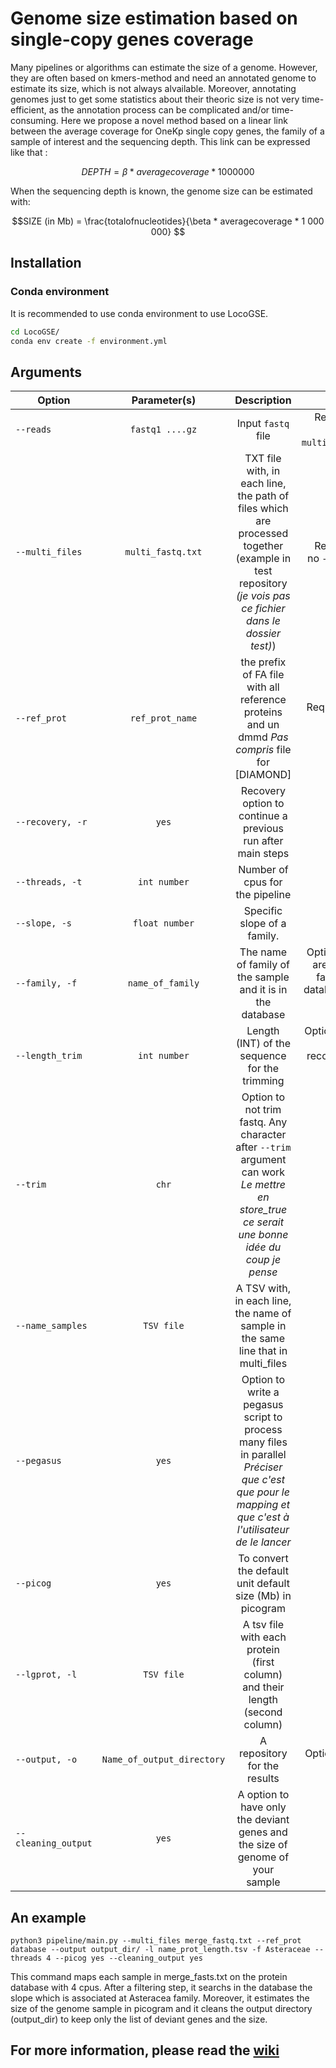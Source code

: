 # Genome size estimation based on single-copy genes coverage

Many pipelines or algorithms can estimate the size of a genome. However, they are often based on kmers-method and need an annotated genome to estimate its size, which is not always alvailable. 
Moreover, annotating genomes just to get some statistics about their theoric size is not very time-efficient, as the annotation process can be complicated and/or time-consuming.
Here we propose a novel method based on a linear link between the average coverage for OneKp single copy genes, the family of a sample of interest and the sequencing depth.
This link can be expressed like that :

```math
DEPTH = \beta *  averagecoverage  * 1 000 000 
```

When the sequencing depth is known, the genome size can be estimated with:

```math
SIZE (in Mb) = \frac{totalofnucleotides}{\beta * averagecoverage * 1 000 000} 
```

## Installation

### Conda environment 

It is recommended to use conda environment to use LocoGSE.

```bash
cd LocoGSE/
conda env create -f environment.yml
```


## Arguments

|  Option  |  Parameter(s)  |  Description  |  Requirement  |
|---   |:-:   |:-:   |--:  |
|  `--reads`  |  `fastq1 ....gz`  |  Input `fastq` file |  Required if there is no `--multi_files`argument |
|  `--multi_files`  |  `multi_fastq.txt`  |  TXT file with, in each line, the path of files which are processed together (example in test repository *(je vois pas ce fichier dans le dossier test)*)  |  Required if there is no `--reads`argument |
|  `--ref_prot`  |  `ref_prot_name`  | the prefix of FA file with all reference proteins and un dmmd *Pas compris* file for [DIAMOND]  |  Required. By Default : `OneKpGenes database`  | 
| `--recovery, -r`  |  `yes`  |  Recovery option to continue a previous run after main steps  |  Optional  |
| `--threads, -t`  |  `int number`  |  Number of cpus for the pipeline  |  Optional  |
|  `--slope, -s `  |  `float number` |  Specific slope of a family.  |  Optional |
|  `--family, -f`  |  `name_of_family`  |  The name of family of the sample and it is in the database  |  Optional if any slope are given and if the family sample is in database *Toute cette ligne-là est pas claire* |
| `--length_trim`  |  `int number`  |  Length (INT) of the sequence for the trimming  |  Optional (by default : 100) but not recommended if it is not for a new calibration |
|  `--trim`  |  `chr`  |  Option to not trim fastq. Any character after `--trim` argument can work *Le mettre en store_true ce serait une bonne idée du coup je pense*  |  Optional  | 
|  `--name_samples`  |  `TSV file`  |  A TSV with, in each line, the name of sample in the same line that in multi_files  |  Optional  | 
|  `--pegasus`  |  `yes`  |  Option to write a pegasus script to process many files in parallel *Préciser que c'est que pour le mapping et que c'est à l'utilisateur de le lancer*  |  Optional  |
|  `--picog` |   `yes`  |  To convert the default unit default size (Mb) in picogram   |  Optional  |
|  `--lgprot, -l`  |  `TSV file`  |  A tsv file with each protein (first column) and their length (second column)  |  Optional  |
|  `--output, -o` |  `Name_of_output_directory`  |  A repository for the results  |  Optional. By default : results/   |
|  `--cleaning_output`  |  `yes`  |  A option to have only the deviant genes and the size of genome of your sample  |  Optional  |


## An example

`python3 pipeline/main.py --multi_files merge_fastq.txt --ref_prot database --output output_dir/ -l name_prot_length.tsv -f Asteraceae --threads 4 --picog yes --cleaning_output yes `

This command maps each sample in merge_fasts.txt on the protein database with 4 cpus. After a filtering step, it searchs in the database the slope which is associated at Asteracea family. Moreover, it estimates the size of the genome sample in picogram and it cleans the output directory (output_dir) to keep only the list of deviant genes and the size.

## For more information, please read the [wiki](https://github.com/institut-de-genomique/LocoGSE/wiki/1.Home)


